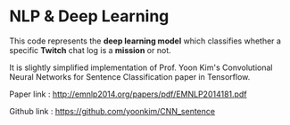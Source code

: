 # NLP & Deep Learning

This code represents the **deep learning model** which classifies whether a specific **Twitch** chat log is a **mission** or not.

It is slightly simplified implementation of Prof. Yoon Kim's Convolutional Neural Networks for Sentence Classification paper in Tensorflow.

Paper link : http://emnlp2014.org/papers/pdf/EMNLP2014181.pdf

Github link : https://github.com/yoonkim/CNN_sentence
